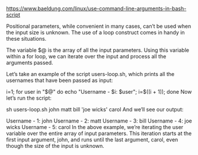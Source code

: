 https://www.baeldung.com/linux/use-command-line-arguments-in-bash-script

Positional parameters, while convenient in many cases, can’t be used when the input size is unknown. The use of a loop construct comes in handy in these situations.

The variable $@ is the array of all the input parameters. Using this variable within a for loop, we can iterate over the input and process all the arguments passed.

Let’s take an example of the script users-loop.sh, which prints all the usernames that have been passed as input:

i=1;
for user in "$@" 
do
    echo "Username - $i: $user";
    i=$((i + 1));
done
Now let’s run the script:

sh users-loop.sh john matt bill 'joe wicks' carol
And we’ll see our output:

Username - 1: john
Username - 2: matt
Username - 3: bill
Username - 4: joe wicks
Username - 5: carol
In the above example, we’re iterating the user variable over the entire array of input parameters. This iteration starts at the first input argument, john, and runs until the last argument, carol, even though the size of the input is unknown.

